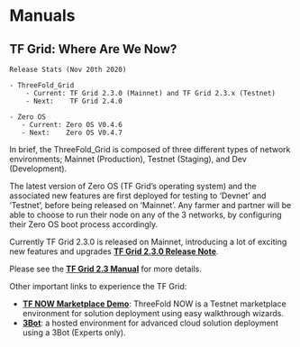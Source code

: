 # Manuals

## TF Grid: Where Are We Now?

```
Release Stats (Nov 20th 2020)

- ThreeFold_Grid
    - Current: TF Grid 2.3.0 (Mainnet) and TF Grid 2.3.x (Testnet)
    - Next:    TF Grid 2.4.0

- Zero OS
   - Current: Zero OS V0.4.6
   - Next:    Zero OS V0.4.7
```

In brief, the ThreeFold_Grid is composed of three different types of network environments; Mainnet (Production), Testnet (Staging), and Dev (Development).

The latest version of Zero OS (TF Grid’s operating system) and the associated new features are first deployed for testing to ‘Devnet’ and ‘Testnet’, before being released on ‘Mainnet’. Any farmer and partner will be able to choose to run their node on any of the 3 networks, by configuring their Zero OS boot process accordingly.

Currently TF Grid 2.3.0 is released on Mainnet, introducing a lot of exciting new features and upgrades [**TF Grid 2.3.0 Release Note**](release_notes_2_3_0).

Please see the [**TF Grid 2.3 Manual**](freeflow:intro) for more details.

Other important links to experience the TF Grid:

- [**TF NOW Marketplace Demo**](https://marketplace.threefold.io): ThreeFold NOW is a Testnet marketplace environment for solution deployment using easy walkthrough wizards.
- [**3Bot**](https://deploy3bot.grid.tf/threebot_deployer/#/): a hosted environment for advanced cloud solution deployment using a 3Bot (Experts only).